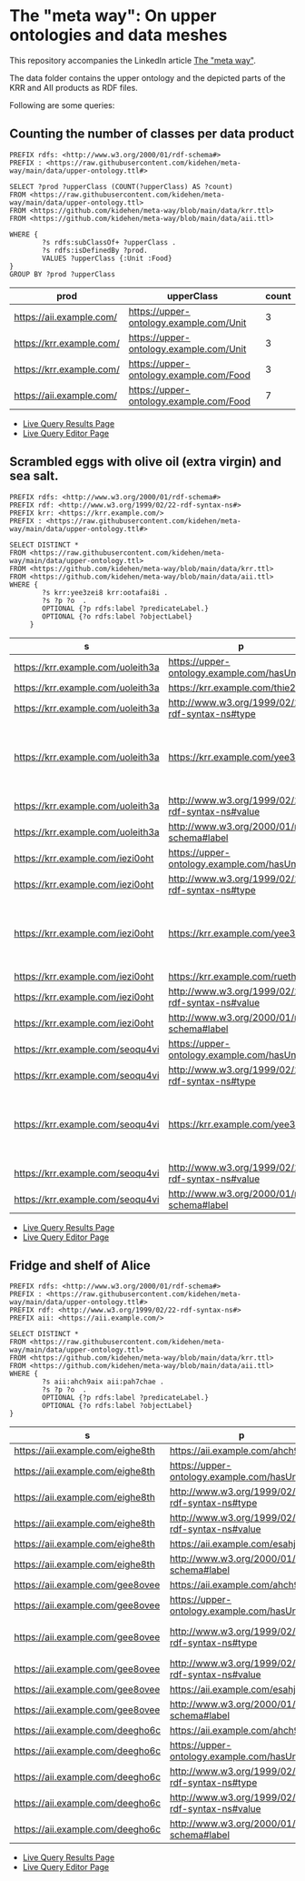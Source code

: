 # The "meta way": On upper ontologies and data meshes

This repository accompanies the LinkedIn article [The "meta way"](https://www.linkedin.com/pulse/meta-way-upper-ontologies-data-meshes-andreas-thalhammer/).

The data folder contains the upper ontology and the depicted parts of the KRR and AII products as RDF files.

Following are some queries:

## Counting the number of classes per data product
```
PREFIX rdfs: <http://www.w3.org/2000/01/rdf-schema#>
PREFIX : <https://raw.githubusercontent.com/kidehen/meta-way/main/data/upper-ontology.ttl#>

SELECT ?prod ?upperClass (COUNT(?upperClass) AS ?count)  
FROM <https://raw.githubusercontent.com/kidehen/meta-way/main/data/upper-ontology.ttl> 
FROM <https://github.com/kidehen/meta-way/blob/main/data/krr.ttl> 
FROM <https://github.com/kidehen/meta-way/blob/main/data/aii.ttl>

WHERE {
        ?s rdfs:subClassOf+ ?upperClass .
        ?s rdfs:isDefinedBy ?prod.
        VALUES ?upperClass {:Unit :Food} 
} 
GROUP BY ?prod ?upperClass
```
|prod                    |upperClass                             |count|
|------------------------|---------------------------------------|-----|
|https://aii.example.com/|https://upper-ontology.example.com/Unit|3    |
|https://krr.example.com/|https://upper-ontology.example.com/Unit|3    |
|https://krr.example.com/|https://upper-ontology.example.com/Food|3    |
|https://aii.example.com/|https://upper-ontology.example.com/Food|7    |

* [Live Query Results Page](http://linkeddata.uriburner.com/sparql/?default-graph-uri=&query=PREFIX+rdfs%3A+%3Chttp%3A%2F%2Fwww.w3.org%2F2000%2F01%2Frdf-schema%23%3E%0D%0APREFIX+%3A+%3Chttps%3A%2F%2Fraw.githubusercontent.com%2Fkidehen%2Fmeta-way%2Fmain%2Fdata%2Fupper-ontology.ttl%23%3E%0D%0A%0D%0ASELECT+%3Fprod+%3FupperClass+%28COUNT%28%3FupperClass%29+AS+%3Fcount%29++%0D%0AFROM+%3Chttps%3A%2F%2Fraw.githubusercontent.com%2Fkidehen%2Fmeta-way%2Fmain%2Fdata%2Fupper-ontology.ttl%3E+%0D%0AFROM+%3Chttps%3A%2F%2Fgithub.com%2Fkidehen%2Fmeta-way%2Fblob%2Fmain%2Fdata%2Fkrr.ttl%3E+%0D%0AFROM+%3Chttps%3A%2F%2Fgithub.com%2Fkidehen%2Fmeta-way%2Fblob%2Fmain%2Fdata%2Faii.ttl%3E%0D%0A%0D%0AWHERE+%7B%0D%0A++++++++%3Fs+rdfs%3AsubClassOf%2B+%3FupperClass+.%0D%0A++++++++%3Fs+rdfs%3AisDefinedBy+%3Fprod.%0D%0A++++++++VALUES+%3FupperClass+%7B%3AUnit+%3AFood%7D+%0D%0A%7D+%0D%0AGROUP+BY+%3Fprod+%3FupperClass&should-sponge=&format=text%2Fx-html%2Btr&timeout=30000000)
* [Live Query Editor Page](http://linkeddata.uriburner.com/sparql/?default-graph-uri=&qtxt=PREFIX+rdfs%3A+%3Chttp%3A%2F%2Fwww.w3.org%2F2000%2F01%2Frdf-schema%23%3E%0D%0APREFIX+%3A+%3Chttps%3A%2F%2Fraw.githubusercontent.com%2Fkidehen%2Fmeta-way%2Fmain%2Fdata%2Fupper-ontology.ttl%23%3E%0D%0A%0D%0ASELECT+%3Fprod+%3FupperClass+%28COUNT%28%3FupperClass%29+AS+%3Fcount%29++%0D%0AFROM+%3Chttps%3A%2F%2Fraw.githubusercontent.com%2Fkidehen%2Fmeta-way%2Fmain%2Fdata%2Fupper-ontology.ttl%3E+%0D%0AFROM+%3Chttps%3A%2F%2Fgithub.com%2Fkidehen%2Fmeta-way%2Fblob%2Fmain%2Fdata%2Fkrr.ttl%3E+%0D%0AFROM+%3Chttps%3A%2F%2Fgithub.com%2Fkidehen%2Fmeta-way%2Fblob%2Fmain%2Fdata%2Faii.ttl%3E%0D%0A%0D%0AWHERE+%7B%0D%0A++++++++%3Fs+rdfs%3AsubClassOf%2B+%3FupperClass+.%0D%0A++++++++%3Fs+rdfs%3AisDefinedBy+%3Fprod.%0D%0A++++++++VALUES+%3FupperClass+%7B%3AUnit+%3AFood%7D+%0D%0A%7D+%0D%0AGROUP+BY+%3Fprod+%3FupperClass&should-sponge=&format=text%2Fx-html%2Btr&timeout=30000000)
## Scrambled eggs with olive oil (extra virgin) and sea salt. 
```
PREFIX rdfs: <http://www.w3.org/2000/01/rdf-schema#>
PREFIX rdf: <http://www.w3.org/1999/02/22-rdf-syntax-ns#>
PREFIX krr: <https://krr.example.com/>
PREFIX : <https://raw.githubusercontent.com/kidehen/meta-way/main/data/upper-ontology.ttl#>

SELECT DISTINCT * 
FROM <https://raw.githubusercontent.com/kidehen/meta-way/main/data/upper-ontology.ttl> 
FROM <https://github.com/kidehen/meta-way/blob/main/data/krr.ttl> 
FROM <https://github.com/kidehen/meta-way/blob/main/data/aii.ttl>
WHERE {
        ?s krr:yee3zei8 krr:ootafai8i .
        ?s ?p ?o  .
        OPTIONAL {?p rdfs:label ?predicateLabel.}
        OPTIONAL {?o rdfs:label ?objectLabel}
     }
```
|s                                |p                                               |o                                |predicateLabel|objectLabel                                              |FIELD6|
|---------------------------------|------------------------------------------------|---------------------------------|--------------|---------------------------------------------------------|------|
|https://krr.example.com/uoleith3a|https://upper-ontology.example.com/hasUnit      |https://krr.example.com/eich9ahbi|has unit      |Tea Spoon                                                |      |
|https://krr.example.com/uoleith3a|https://krr.example.com/thie2en                 |https://krr.example.com/joow8vou |origin        |Sea                                                      |      |
|https://krr.example.com/uoleith3a|http://www.w3.org/1999/02/22-rdf-syntax-ns#type |https://krr.example.com/yei4ha8j |type          |Salt                                                     |      |
|https://krr.example.com/uoleith3a|https://krr.example.com/yee3zei8                |https://krr.example.com/ootafai8i|ingredient of |Scrambled eggs with olive oil (extra virgin) and sea salt|      |
|https://krr.example.com/uoleith3a|http://www.w3.org/1999/02/22-rdf-syntax-ns#value|1                                |value         |                                                         |      |
|https://krr.example.com/uoleith3a|http://www.w3.org/2000/01/rdf-schema#label      |Recipe Salt                      |              |                                                         |      |
|https://krr.example.com/iezi0oht |https://upper-ontology.example.com/hasUnit      |https://krr.example.com/uw8feu2ji|has unit      |Gram                                                     |      |
|https://krr.example.com/iezi0oht |http://www.w3.org/1999/02/22-rdf-syntax-ns#type |https://krr.example.com/ohdae5a  |type          |Olive oil                                                |      |
|https://krr.example.com/iezi0oht |https://krr.example.com/yee3zei8                |https://krr.example.com/ootafai8i|ingredient of |Scrambled eggs with olive oil (extra virgin) and sea salt|      |
|https://krr.example.com/iezi0oht |https://krr.example.com/rueth0du                |https://krr.example.com/teingee9 |quality       |Extra Virgin                                             |      |
|https://krr.example.com/iezi0oht |http://www.w3.org/1999/02/22-rdf-syntax-ns#value|10                               |value         |                                                         |      |
|https://krr.example.com/iezi0oht |http://www.w3.org/2000/01/rdf-schema#label      |Recipe Olive Oil                 |              |                                                         |      |
|https://krr.example.com/seoqu4vi |https://upper-ontology.example.com/hasUnit      |https://krr.example.com/aew8if5i |has unit      |Count                                                    |      |
|https://krr.example.com/seoqu4vi |http://www.w3.org/1999/02/22-rdf-syntax-ns#type |https://krr.example.com/thutal0u |type          |Egg                                                      |      |
|https://krr.example.com/seoqu4vi |https://krr.example.com/yee3zei8                |https://krr.example.com/ootafai8i|ingredient of |Scrambled eggs with olive oil (extra virgin) and sea salt|      |
|https://krr.example.com/seoqu4vi |http://www.w3.org/1999/02/22-rdf-syntax-ns#value|3                                |value         |                                                         |      |
|https://krr.example.com/seoqu4vi |http://www.w3.org/2000/01/rdf-schema#label      |Recipe Eggs                      |              |                                                         |      |

* [Live Query Results Page](http://linkeddata.uriburner.com/sparql/?default-graph-uri=&query=PREFIX+rdfs%3A+%3Chttp%3A%2F%2Fwww.w3.org%2F2000%2F01%2Frdf-schema%23%3E%0D%0APREFIX+rdf%3A+%3Chttp%3A%2F%2Fwww.w3.org%2F1999%2F02%2F22-rdf-syntax-ns%23%3E%0D%0APREFIX+krr%3A+%3Chttps%3A%2F%2Fkrr.example.com%2F%3E%0D%0APREFIX+%3A+%3Chttps%3A%2F%2Fraw.githubusercontent.com%2Fkidehen%2Fmeta-way%2Fmain%2Fdata%2Fupper-ontology.ttl%23%3E%0D%0A%0D%0ASELECT+DISTINCT+*+%0D%0AFROM+%3Chttps%3A%2F%2Fraw.githubusercontent.com%2Fkidehen%2Fmeta-way%2Fmain%2Fdata%2Fupper-ontology.ttl%3E+%0D%0AFROM+%3Chttps%3A%2F%2Fgithub.com%2Fkidehen%2Fmeta-way%2Fblob%2Fmain%2Fdata%2Fkrr.ttl%3E+%0D%0AFROM+%3Chttps%3A%2F%2Fgithub.com%2Fkidehen%2Fmeta-way%2Fblob%2Fmain%2Fdata%2Faii.ttl%3E%0D%0AWHERE+%7B%0D%0A++++++++%3Fs+krr%3Ayee3zei8+krr%3Aootafai8i+.%0D%0A++++++++%3Fs+%3Fp+%3Fo++.%0D%0A++++++++OPTIONAL+%7B%3Fp+rdfs%3Alabel+%3FpredicateLabel.%7D%0D%0A++++++++OPTIONAL+%7B%3Fo+rdfs%3Alabel+%3FobjectLabel%7D%0D%0A+++++%7D&should-sponge=&format=text%2Fx-html%2Btr&timeout=30000000)
* [Live Query Editor Page](http://linkeddata.uriburner.com/sparql/?default-graph-uri=&qtxt=PREFIX+rdfs%3A+%3Chttp%3A%2F%2Fwww.w3.org%2F2000%2F01%2Frdf-schema%23%3E%0D%0APREFIX+rdf%3A+%3Chttp%3A%2F%2Fwww.w3.org%2F1999%2F02%2F22-rdf-syntax-ns%23%3E%0D%0APREFIX+krr%3A+%3Chttps%3A%2F%2Fkrr.example.com%2F%3E%0D%0APREFIX+%3A+%3Chttps%3A%2F%2Fraw.githubusercontent.com%2Fkidehen%2Fmeta-way%2Fmain%2Fdata%2Fupper-ontology.ttl%23%3E%0D%0A%0D%0ASELECT+DISTINCT+*+%0D%0AFROM+%3Chttps%3A%2F%2Fraw.githubusercontent.com%2Fkidehen%2Fmeta-way%2Fmain%2Fdata%2Fupper-ontology.ttl%3E+%0D%0AFROM+%3Chttps%3A%2F%2Fgithub.com%2Fkidehen%2Fmeta-way%2Fblob%2Fmain%2Fdata%2Fkrr.ttl%3E+%0D%0AFROM+%3Chttps%3A%2F%2Fgithub.com%2Fkidehen%2Fmeta-way%2Fblob%2Fmain%2Fdata%2Faii.ttl%3E%0D%0AWHERE+%7B%0D%0A++++++++%3Fs+krr%3Ayee3zei8+krr%3Aootafai8i+.%0D%0A++++++++%3Fs+%3Fp+%3Fo++.%0D%0A++++++++OPTIONAL+%7B%3Fp+rdfs%3Alabel+%3FpredicateLabel.%7D%0D%0A++++++++OPTIONAL+%7B%3Fo+rdfs%3Alabel+%3FobjectLabel%7D%0D%0A+++++%7D&should-sponge=&format=text%2Fx-html%2Btr&timeout=30000000)
## Fridge and shelf of Alice
```
PREFIX rdfs: <http://www.w3.org/2000/01/rdf-schema#>
PREFIX : <https://raw.githubusercontent.com/kidehen/meta-way/main/data/upper-ontology.ttl#>
PREFIX rdf: <http://www.w3.org/1999/02/22-rdf-syntax-ns#>
PREFIX aii: <https://aii.example.com/>

SELECT DISTINCT * 
FROM <https://raw.githubusercontent.com/kidehen/meta-way/main/data/upper-ontology.ttl> 
FROM <https://github.com/kidehen/meta-way/blob/main/data/krr.ttl> 
FROM <https://github.com/kidehen/meta-way/blob/main/data/aii.ttl>
WHERE {
        ?s aii:ahch9aix aii:pah7chae .
        ?s ?p ?o  .
        OPTIONAL {?p rdfs:label ?predicateLabel.}
        OPTIONAL {?o rdfs:label ?objectLabel}
} 
```
|s                               |p                                               |o                                |predicateLabel|objectLabel             |
|--------------------------------|------------------------------------------------|---------------------------------|--------------|------------------------|
|https://aii.example.com/eighe8th|https://aii.example.com/ahch9aix                |https://aii.example.com/pah7chae |customer      |Alice                   |
|https://aii.example.com/eighe8th|https://upper-ontology.example.com/hasUnit      |https://aii.example.com/utu4eihia|has unit      |Count                   |
|https://aii.example.com/eighe8th|http://www.w3.org/1999/02/22-rdf-syntax-ns#type |https://aii.example.com/io6eeyoh |type          |Free Range Egg          |
|https://aii.example.com/eighe8th|http://www.w3.org/1999/02/22-rdf-syntax-ns#value|10                               |value         |                        |
|https://aii.example.com/eighe8th|https://aii.example.com/esahj3ju                |2021-20-21                       |expiry date   |                        |
|https://aii.example.com/eighe8th|http://www.w3.org/2000/01/rdf-schema#label      |Alice's Eggs                     |              |                        |
|https://aii.example.com/gee8ovee|https://aii.example.com/ahch9aix                |https://aii.example.com/pah7chae |customer      |Alice                   |
|https://aii.example.com/gee8ovee|https://upper-ontology.example.com/hasUnit      |https://aii.example.com/eer4kooh |has unit      |Litre                   |
|https://aii.example.com/gee8ovee|http://www.w3.org/1999/02/22-rdf-syntax-ns#type |https://aii.example.com/hohchae4 |type          |Olive Oil (extra virgin)|
|https://aii.example.com/gee8ovee|http://www.w3.org/1999/02/22-rdf-syntax-ns#value|1                                |value         |                        |
|https://aii.example.com/gee8ovee|https://aii.example.com/esahj3ju                |2022-03-10                       |expiry date   |                        |
|https://aii.example.com/gee8ovee|http://www.w3.org/2000/01/rdf-schema#label      |Alice's Oil                      |              |                        |
|https://aii.example.com/deegho6c|https://aii.example.com/ahch9aix                |https://aii.example.com/pah7chae |customer      |Alice                   |
|https://aii.example.com/deegho6c|https://upper-ontology.example.com/hasUnit      |https://aii.example.com/eegh6vuy |has unit      |Kilo Gram               |
|https://aii.example.com/deegho6c|http://www.w3.org/1999/02/22-rdf-syntax-ns#type |https://aii.example.com/eizoh2so |type          |Sea Salt                |
|https://aii.example.com/deegho6c|http://www.w3.org/1999/02/22-rdf-syntax-ns#value|1                                |value         |                        |
|https://aii.example.com/deegho6c|http://www.w3.org/2000/01/rdf-schema#label      |Alice's Salt                     |              |                        |

* [Live Query Results Page](http://linkeddata.uriburner.com/sparql/?default-graph-uri=&query=PREFIX+rdfs%3A+%3Chttp%3A%2F%2Fwww.w3.org%2F2000%2F01%2Frdf-schema%23%3E%0D%0APREFIX+%3A+%3Chttps%3A%2F%2Fraw.githubusercontent.com%2Fkidehen%2Fmeta-way%2Fmain%2Fdata%2Fupper-ontology.ttl%23%3E%0D%0APREFIX+rdf%3A+%3Chttp%3A%2F%2Fwww.w3.org%2F1999%2F02%2F22-rdf-syntax-ns%23%3E%0D%0Aprefix+aii%3A+%3Chttps%3A%2F%2Faii.example.com%2F%3E%0D%0A%0D%0ASELECT+DISTINCT+*+%0D%0AFROM+%3Chttps%3A%2F%2Fraw.githubusercontent.com%2Fkidehen%2Fmeta-way%2Fmain%2Fdata%2Fupper-ontology.ttl%3E+%0D%0AFROM+%3Chttps%3A%2F%2Fgithub.com%2Fkidehen%2Fmeta-way%2Fblob%2Fmain%2Fdata%2Fkrr.ttl%3E+%0D%0AFROM+%3Chttps%3A%2F%2Fgithub.com%2Fkidehen%2Fmeta-way%2Fblob%2Fmain%2Fdata%2Faii.ttl%3E%0D%0AWHERE+%7B%0D%0A++++++++%3Fs+aii%3Aahch9aix+aii%3Apah7chae+.%0D%0A++++++++%3Fs+%3Fp+%3Fo++.%0D%0A++++++++OPTIONAL+%7B%3Fp+rdfs%3Alabel+%3FpredicateLabel.%7D%0D%0A++++++++OPTIONAL+%7B%3Fo+rdfs%3Alabel+%3FobjectLabel%7D%0D%0A%7D+&should-sponge=&format=text%2Fx-html%2Btr&timeout=30000000)
* [Live Query Editor Page](http://linkeddata.uriburner.com/sparql/?default-graph-uri=&qtxt=PREFIX+rdfs%3A+%3Chttp%3A%2F%2Fwww.w3.org%2F2000%2F01%2Frdf-schema%23%3E%0D%0APREFIX+%3A+%3Chttps%3A%2F%2Fraw.githubusercontent.com%2Fkidehen%2Fmeta-way%2Fmain%2Fdata%2Fupper-ontology.ttl%23%3E%0D%0APREFIX+rdf%3A+%3Chttp%3A%2F%2Fwww.w3.org%2F1999%2F02%2F22-rdf-syntax-ns%23%3E%0D%0Aprefix+aii%3A+%3Chttps%3A%2F%2Faii.example.com%2F%3E%0D%0A%0D%0ASELECT+DISTINCT+*+%0D%0AFROM+%3Chttps%3A%2F%2Fraw.githubusercontent.com%2Fkidehen%2Fmeta-way%2Fmain%2Fdata%2Fupper-ontology.ttl%3E+%0D%0AFROM+%3Chttps%3A%2F%2Fgithub.com%2Fkidehen%2Fmeta-way%2Fblob%2Fmain%2Fdata%2Fkrr.ttl%3E+%0D%0AFROM+%3Chttps%3A%2F%2Fgithub.com%2Fkidehen%2Fmeta-way%2Fblob%2Fmain%2Fdata%2Faii.ttl%3E%0D%0AWHERE+%7B%0D%0A++++++++%3Fs+aii%3Aahch9aix+aii%3Apah7chae+.%0D%0A++++++++%3Fs+%3Fp+%3Fo++.%0D%0A++++++++OPTIONAL+%7B%3Fp+rdfs%3Alabel+%3FpredicateLabel.%7D%0D%0A++++++++OPTIONAL+%7B%3Fo+rdfs%3Alabel+%3FobjectLabel%7D%0D%0A%7D+&should-sponge=&format=text%2Fx-html%2Btr&timeout=30000000)
